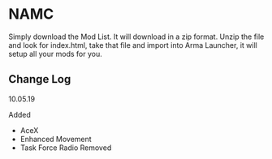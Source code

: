 # NAMC

Simply download the Mod List.  It will download in a zip format.  Unzip the file and look for index.html,  take that file and import into Arma Launcher, it will setup all your mods for you. 

## Change Log

10.05.19

Added
- AceX
- Enhanced Movement
- Task Force Radio
Removed
